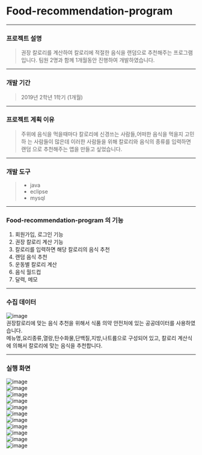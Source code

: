 # Food-recommendation-program

---

### 프로젝트 설명
> 권장 칼로리를 계산하여 칼로리에 적절한 음식을 랜덤으로 추천해주는 프로그램입니다.
> 팀원 2명과 함께 1개월동안 진행하여 개발하였습니다.

---

### 개발 기간
> 2019년 2학년 1학기 (1개월)
---

### 프로젝트 계획 이유
> 주위에 음식을 먹을때마다 칼로리에 신경쓰는 사람들,어떠한 음식을 먹을지 고민하	는 사람들이 많은데 이러한 사람들을 위해 칼로리와 음식의 종류를 입력하면 랜덤	으로 추천해주는 앱을 만들고 싶었습니다.

---

### 개발 도구
> + java
> + eclipse
> + mysql
---

### Food-recommendation-program 의 기능

1. 회원가입, 로그인 기능
2. 권장 칼로리 계산 기능
3. 칼로리를 입력하면 해당 칼로리의 음식 추천
4. 랜덤 음식 추천
5. 운동별 칼로리 계산
6. 음식 월드컵
7. 달력, 메모

---

### 수집 데이터
![image](https://user-images.githubusercontent.com/94504100/145132279-39e1360f-070f-44ab-8099-4d828c68cc15.png)
<br>
권장칼로리에 맞는 음식 추천을 위해서 식품 의약 안전처에 있는 공공데이터를 사용하였습니다. <br>
메뉴명,요리종류,열랑,탄수화물,단백질,지방,나트륨으로 구성되어 있고, 칼로리 계산식에 의해서 칼로리에 맞는 음식을 추천합니다.

---

### 실행 화면

![image](https://user-images.githubusercontent.com/94504100/145132869-0ddac67b-8520-4151-b428-d0aec6390d2b.png)
<br>
![image](https://user-images.githubusercontent.com/94504100/145132908-68822775-7d23-4b36-9c4c-859039b00fc2.png)
<br>
![image](https://user-images.githubusercontent.com/94504100/145132913-c2752d82-eb1e-4d3c-b347-b2052fd5bcab.png)
<br>
![image](https://user-images.githubusercontent.com/94504100/145132957-a6818f97-b6c4-4fdd-b98a-0df6c683b4ad.png)
<br>
![image](https://user-images.githubusercontent.com/94504100/145132967-eb1d2559-1cfa-494c-87f8-0b1110f08d6f.png)
<br>
![image](https://user-images.githubusercontent.com/94504100/145132987-da079a36-e215-4fb6-97a9-6a14629395fa.png)
<br>
![image](https://user-images.githubusercontent.com/94504100/145132993-4c6c518c-7e22-4997-b7fc-7404333927c4.png)
<br>
![image](https://user-images.githubusercontent.com/94504100/145133000-cee32a5c-dfc7-41c0-8d32-17b82429d6f6.png)
<br>
![image](https://user-images.githubusercontent.com/94504100/145133014-34b77da5-ea27-4090-9e4f-de047348b355.png)
<br>
![image](https://user-images.githubusercontent.com/94504100/145133022-0db56d6e-a30e-4e12-9535-0597b6877202.png)
<br>
![image](https://user-images.githubusercontent.com/94504100/145133028-46f1f92e-9988-444e-934d-6f56c49f8d6a.png)
<br>


